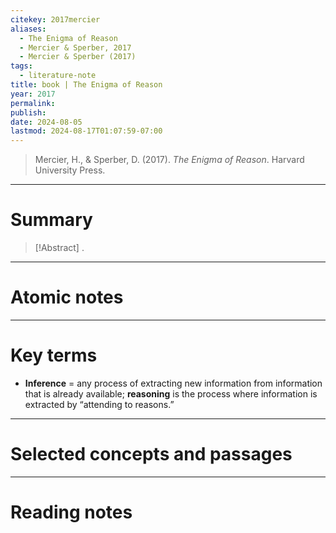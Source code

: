 ```yaml
---
citekey: 2017mercier
aliases:
  - The Enigma of Reason
  - Mercier & Sperber, 2017
  - Mercier & Sperber (2017)
tags:
  - literature-note
title: book | The Enigma of Reason
year: 2017
permalink: 
publish: 
date: 2024-08-05
lastmod: 2024-08-17T01:07:59-07:00
---
```

> Mercier, H., & Sperber, D. (2017). _The Enigma of Reason_. Harvard University Press.

---

# Summary

> [!Abstract]
>.


---

# Atomic notes

---

# Key terms

- **Inference** = any process of extracting new information from information that is already available; **reasoning** is the process where information is extracted by “attending to reasons.”

---

# Selected concepts and passages

---

# Reading notes

